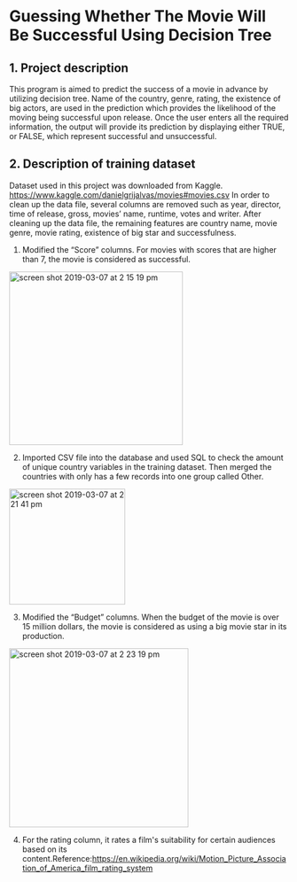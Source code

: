 # Guessing Whether The Movie Will Be Successful Using Decision Tree

## 1. Project description
This program is aimed to predict the success of a movie in advance by utilizing decision tree. Name of the country, genre, rating, the existence of big actors, are used in the prediction which provides the likelihood of the moving being successful upon release. Once the user enters all the required information, the output will provide its prediction by displaying either TRUE, or FALSE, which represent successful and unsuccessful.

## 2. Description of training dataset
Dataset used in this project was downloaded from Kaggle.
https://www.kaggle.com/danielgrijalvas/movies#movies.csv
In order to clean up the data file, several columns are removed such as year, director, time of release, gross, movies’ name, runtime, votes and writer. After cleaning up the data file, the remaining features are country name, movie genre, movie rating, existence of big star and successfulness.

1) Modified the “Score” columns. For movies with scores that are higher than 7, the movie is considered as successful.

<img width="313" alt="screen shot 2019-03-07 at 2 15 19 pm" src="https://user-images.githubusercontent.com/18043807/53993184-7cf9a480-40e3-11e9-958c-a97b27f81cbc.png">

2) Imported CSV file into the database and used SQL to check the amount of unique country variables in the training dataset. Then merged the countries with only has a few records into one group called Other.

<img width="209" alt="screen shot 2019-03-07 at 2 21 41 pm" src="https://user-images.githubusercontent.com/18043807/53993479-5be58380-40e4-11e9-8110-fded697ac010.png">

3) Modified the “Budget” columns. When the budget of the movie is over 15 million dollars, the movie is considered as using a big movie star in its production.

<img width="323" alt="screen shot 2019-03-07 at 2 23 19 pm" src="https://user-images.githubusercontent.com/18043807/53993722-08276a00-40e5-11e9-9248-c8d4705e5275.png">

4) For the rating column, it rates a film's suitability for certain audiences based on its content.Reference:https://en.wikipedia.org/wiki/Motion_Picture_Association_of_America_film_rating_system

